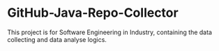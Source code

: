 # GitHub-Java-Repo-Collector
This project is for Software Engineering in Industry, containing the data collecting and data analyse logics.
